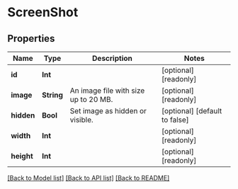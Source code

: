 # ScreenShot

## Properties
Name | Type | Description | Notes
------------ | ------------- | ------------- | -------------
**id** | **Int** |  | [optional] [readonly] 
**image** | **String** | An image file with size up to 20 MB. | [optional] [readonly] 
**hidden** | **Bool** | Set image as hidden or visible. | [optional] [default to false]
**width** | **Int** |  | [optional] [readonly] 
**height** | **Int** |  | [optional] [readonly] 

[[Back to Model list]](../README.md#documentation-for-models) [[Back to API list]](../README.md#documentation-for-api-endpoints) [[Back to README]](../README.md)


